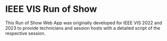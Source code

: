 # IEEE VIS Run of Show
This Run of Show Web App was originally developed for IEEE VIS 2022 and 2023 to provide technicians and session hosts with a detailed script of the respective session.
